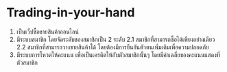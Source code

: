 Trading-in-your-hand
====================

1. เป็นเว็ปซื้อขายสินค้าออนไลน์ 
2. มีระบบสมาชิก โดยจัดระดับของสมาชิกเป็น 2 ระดับ 
2.1 สมาชิกที่สามารถซื้อได้เพียงอย่างเดียว 
2.2 สมาชิกที่สามารถวางขายสินค้าได้ โดยต้องมีการยืนยันตัวตนเพิ่มเติมเพื่อความปลอดภัย
3. มีระบบการโหวตให้คะแนน เพื่อเป็นเครดิตให้กับตัวสมาชิกนั้นๆ โดยมีค่าเฉลี่ยของคะแนนแสดงที่ตัวสมาชิก

